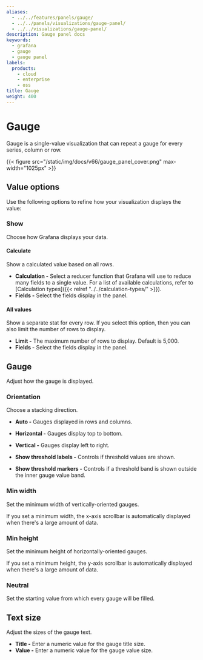 ```yaml
---
aliases:
  - ../../features/panels/gauge/
  - ../../panels/visualizations/gauge-panel/
  - ../../visualizations/gauge-panel/
description: Gauge panel docs
keywords:
  - grafana
  - gauge
  - gauge panel
labels:
  products:
    - cloud
    - enterprise
    - oss
title: Gauge
weight: 400
---
```


# Gauge

Gauge is a single-value visualization that can repeat a gauge for every series, column or row.

{{< figure src="/static/img/docs/v66/gauge_panel_cover.png" max-width="1025px" >}}

## Value options

Use the following options to refine how your visualization displays the value:

### Show

Choose how Grafana displays your data.

#### Calculate

Show a calculated value based on all rows.

- **Calculation -** Select a reducer function that Grafana will use to reduce many fields to a single value. For a list of available calculations, refer to [Calculation types]({{< relref "../../calculation-types/" >}}).
- **Fields -** Select the fields display in the panel.

#### All values

Show a separate stat for every row. If you select this option, then you can also limit the number of rows to display.

- **Limit -** The maximum number of rows to display. Default is 5,000.
- **Fields -** Select the fields display in the panel.

## Gauge

Adjust how the gauge is displayed.

### Orientation

Choose a stacking direction.

- **Auto -** Gauges displayed in rows and columns.
- **Horizontal -** Gauges display top to bottom.
- **Vertical -** Gauges display left to right.

- **Show threshold labels -** Controls if threshold values are shown.
- **Show threshold markers -** Controls if a threshold band is shown outside the inner gauge value band.

### Min width

Set the minimum width of vertically-oriented gauges.

If you set a minimum width, the x-axis scrollbar is automatically displayed when there's a large amount of data.

### Min height

Set the minimum height of horizontally-oriented gauges.

If you set a minimum height, the y-axis scrollbar is automatically displayed when there's a large amount of data.

### Neutral

Set the starting value from which every gauge will be filled.

## Text size

Adjust the sizes of the gauge text.

- **Title -** Enter a numeric value for the gauge title size.
- **Value -** Enter a numeric value for the gauge value size.
